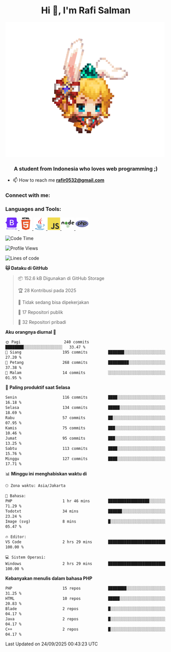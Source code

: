 <h1 align="center">Hi 👋, I'm Rafi Salman</h1>
<img src="img/lp.gif" /> 
<h3 align="center">A student from Indonesia who loves web programming ;)</h3>

- 📫 How to reach me **rafir0532@gmail.com**

<h3 align="left">Connect with me:</h3>
<p align="left">
</p>

<h3 align="left">Languages and Tools:</h3>
<p align="left"> <a href="https://getbootstrap.com" target="_blank" rel="noreferrer"> <img src="https://raw.githubusercontent.com/devicons/devicon/master/icons/bootstrap/bootstrap-plain-wordmark.svg" alt="bootstrap" width="40" height="40"/> </a> <a href="https://www.w3.org/html/" target="_blank" rel="noreferrer"> <img src="https://raw.githubusercontent.com/devicons/devicon/master/icons/html5/html5-original-wordmark.svg" alt="html5" width="40" height="40"/> </a> <a href="https://www.java.com" target="_blank" rel="noreferrer"> <img src="https://raw.githubusercontent.com/devicons/devicon/master/icons/java/java-original.svg" alt="java" width="40" height="40"/> </a> <a href="https://developer.mozilla.org/en-US/docs/Web/JavaScript" target="_blank" rel="noreferrer"> <img src="https://raw.githubusercontent.com/devicons/devicon/master/icons/javascript/javascript-original.svg" alt="javascript" width="40" height="40"/> </a> <a href="https://nodejs.org" target="_blank" rel="noreferrer"> <img src="https://raw.githubusercontent.com/devicons/devicon/master/icons/nodejs/nodejs-original-wordmark.svg" alt="nodejs" width="40" height="40"/> </a> <a href="https://www.php.net" target="_blank" rel="noreferrer"> <img src="https://raw.githubusercontent.com/devicons/devicon/master/icons/php/php-original.svg" alt="php" width="40" height="40"/> </a> </p>

<!--START_SECTION:waka-->
![Code Time](http://img.shields.io/badge/Code%20Time-644%20hrs%2030%20mins-blue)

![Profile Views](http://img.shields.io/badge/Profil%20dilihat-0-blue)

![Lines of code](https://img.shields.io/badge/Sejak%20Hello%20World%20aku%20telah%20menulis-1.9%20million%20baris%20kode-blue)

**🐱 Dataku di GitHub** 

> 📦 152.6 kB Digunakan di GitHub Storage 
 > 
> 🏆 28 Kontribusi pada 2025
 > 
> 🚫 Tidak sedang bisa dipekerjakan
 > 
> 📜 17 Repositori publik 
 > 
> 🔑 32 Repositori pribadi 
 > 
**Aku orangnya diurnal 🐤** 

```text
🌞 Pagi                   240 commits         ████████░░░░░░░░░░░░░░░░░   33.47 % 
🌆 Siang                  195 commits         ███████░░░░░░░░░░░░░░░░░░   27.20 % 
🌃 Petang                 268 commits         █████████░░░░░░░░░░░░░░░░   37.38 % 
🌙 Malam                  14 commits          ░░░░░░░░░░░░░░░░░░░░░░░░░   01.95 % 
```
📅 **Paling produktif saat Selasa** 

```text
Senin                    116 commits         ████░░░░░░░░░░░░░░░░░░░░░   16.18 % 
Selasa                   134 commits         █████░░░░░░░░░░░░░░░░░░░░   18.69 % 
Rabu                     57 commits          ██░░░░░░░░░░░░░░░░░░░░░░░   07.95 % 
Kamis                    75 commits          ███░░░░░░░░░░░░░░░░░░░░░░   10.46 % 
Jumat                    95 commits          ███░░░░░░░░░░░░░░░░░░░░░░   13.25 % 
Sabtu                    113 commits         ████░░░░░░░░░░░░░░░░░░░░░   15.76 % 
Minggu                   127 commits         ████░░░░░░░░░░░░░░░░░░░░░   17.71 % 
```


📊 **Minggu ini menghabiskan waktu di** 

```text
🕑︎ Zona waktu: Asia/Jakarta

💬 Bahasa: 
PHP                      1 hr 46 mins        ██████████████████░░░░░░░   71.29 % 
Todotxt                  34 mins             ██████░░░░░░░░░░░░░░░░░░░   23.24 % 
Image (svg)              8 mins              █░░░░░░░░░░░░░░░░░░░░░░░░   05.47 % 

🔥 Editor: 
VS Code                  2 hrs 29 mins       █████████████████████████   100.00 % 

💻 Sistem Operasi: 
Windows                  2 hrs 29 mins       █████████████████████████   100.00 % 
```

**Kebanyakan menulis dalam bahasa PHP** 

```text
PHP                      15 repos            ████████░░░░░░░░░░░░░░░░░   31.25 % 
HTML                     10 repos            █████░░░░░░░░░░░░░░░░░░░░   20.83 % 
Blade                    2 repos             █░░░░░░░░░░░░░░░░░░░░░░░░   04.17 % 
Java                     2 repos             █░░░░░░░░░░░░░░░░░░░░░░░░   04.17 % 
C++                      2 repos             █░░░░░░░░░░░░░░░░░░░░░░░░   04.17 % 
```




 Last Updated on 24/09/2025 00:43:23 UTC
<!--END_SECTION:waka-->
